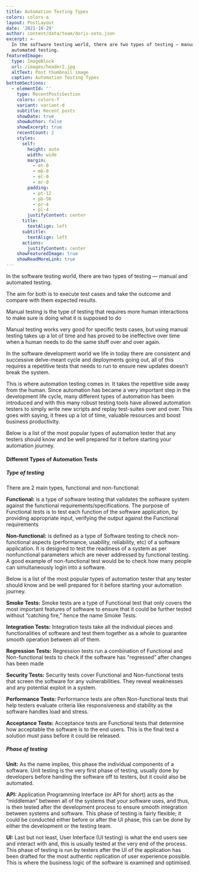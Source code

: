 ```yaml
---
title: Automation Testing Types
colors: colors-a
layout: PostLayout
date: '2021-10-29'
author: content/data/team/doris-soto.json
excerpt: >-
  In the software testing world, there are two types of testing — manual and
  automated testing.
featuredImage:
  type: ImageBlock
  url: /images/header2.jpg
  altText: Post thumbnail image
  caption: Automation Testing Types
bottomSections:
  - elementId: ''
    type: RecentPostsSection
    colors: colors-f
    variant: variant-d
    subtitle: Recent posts
    showDate: true
    showAuthor: false
    showExcerpt: true
    recentCount: 2
    styles:
      self:
        height: auto
        width: wide
        margin:
          - mt-0
          - mb-0
          - ml-0
          - mr-0
        padding:
          - pt-12
          - pb-56
          - pr-4
          - pl-4
        justifyContent: center
      title:
        textAlign: left
      subtitle:
        textAlign: left
      actions:
        justifyContent: center
    showFeaturedImage: true
    showReadMoreLink: true
---
```

In the software testing world, there are two types of testing — manual and automated testing.

The aim for both is to execute test cases and take the outcome and compare with them expected results.

Manual testing is the type of testing that requires more human interactions to make sure is doing what it is supposed to do

Manual testing works very good for specific tests cases, but using manual testing takes up a lot of time and has proved to be ineffective over time when a human needs to do the same stuff over and over again.

In the software development world we life in today there are consistent and successive delve-meant cycle and deployments going out, all of this requires a repetitive tests that needs to run to ensure new updates doesn’t break the system.

This is where automation testing comes in. It takes the repetitive side away from the human. Since automation has became a very important step in the development life cycle, many different types of automation has been introduced and with this many robust testing tools have allowed automation testers to simply write new scripts and replay test-suites over and over. This goes with saying, it frees up a lot of time, valuable resources and boost business productivity.

Below is a list of the most popular types of automation tester that any testers should know and be well prepared for it before starting your automation journey.

#### **Different Types of Automation Tests**

##### **Type of testing**

There are 2 main types, functional and non-functional:

**Functional:** is a type of software testing that validates the software system against the functional requirements/specifications. The purpose of Functional tests is to test each function of the software application, by providing appropriate input, verifying the output against the Functional requirements

**Non-functional:** is defined as a type of Software testing to check non-functional aspects (performance, usability, reliability, etc) of a software application. It is designed to test the readiness of a system as per nonfunctional parameters which are never addressed by functional testing. A good example of non-functional test would be to check how many people can simultaneously login into a software.

Below is a list of the most popular types of automation tester that any tester should know and be well prepared for it before starting your automation journey.

**Smoke Tests:** Smoke tests are a type of Functional test that only covers the most important features of software to ensure that it could be further tested without “catching fire,” hence the name Smoke Tests.

**Integration Tests:** Integration tests take all the individual pieces and functionalities of software and test them together as a whole to guarantee smooth operation between all of them.

**Regression Tests:** Regression tests run a combination of Functional and Non-functional tests to check if the software has “regressed” after changes has been made

**Security Tests:** Security tests cover Functional and Non-functional tests that screen the software for any vulnerabilities. They reveal weaknesses and any potential exploit in a system.

**Performance Tests:** Performance tests are often Non-functional tests that help testers evaluate criteria like responsiveness and stability as the software handles load and stress.

**Acceptance Tests:** Acceptance tests are Functional tests that determine how acceptable the software is to the end users. This is the final test a solution must pass before it could be released.

##### **Phase of testing**

**Unit:** As the name implies, this phase the individual components of a software. Unit testing is the very first phase of testing, usually done by developers before handing the software off to testers, but it could also be automated.

**API:** Application Programming Interface (or API for short) acts as the “middleman” between all of the systems that your software uses, and thus, is then tested after the development process to ensure smooth integration between systems and software. This phase of testing is fairly flexible; it could be conducted either before or after the UI phase, this can be done by either the development or the testing team.

**UI:** Last but not least, User Interface (UI testing) is what the end users see and interact with and, this is usually tested at the very end of the process. This phase of testing is run by testers after the UI of the application has been drafted for the most authentic replication of user experience possible. This is where the business logic of the software is examined and optimised.
